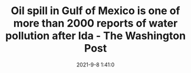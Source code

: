 ---
"title": "Oil spill in Gulf of Mexico is one of more than 2000 reports of water pollution after Ida - The Washington Post"
"date": "2021-9-8 1:41:0"
"feed_name": "GOOGLENEWS"
"feed_website": "https://news.google.com/search?q=drilling%2Bincident&hl=en-US&gl=US&ceid=US:en"
"feed_rss": "https://news.google.com/rss/search?q=drilling%2Bincident&hl=en-US&gl=US&ceid=US:en"
"link": "https://www.washingtonpost.com/climate-environment/2021/09/07/oil-spill-hurricane-ida/"
"file": "_posts/2021-9-8-1-41-0_GOOGLENEWS_c1318fd00ced5bd2fff3452acf86994514c65258.md"
"accident": "1"
"drilling": "1"
"dead": "0"
"injured": "0"
---